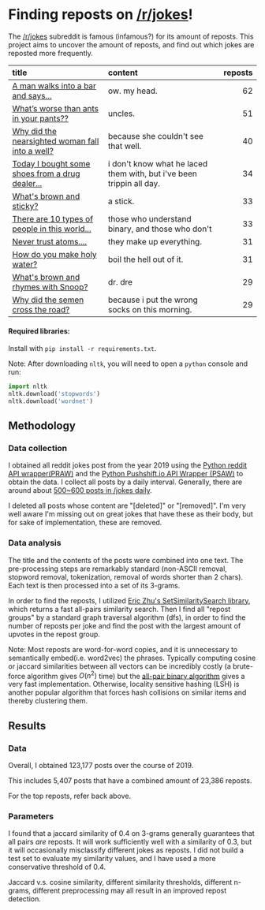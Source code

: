 # Finding reposts on [/r/jokes](http://www.reddit.com/r/jokes)! 

The [/r/jokes](http://www.reddit.com/r/jokes) subreddit is famous (infamous?) for its amount of reposts. 
This project aims to uncover the amount of reposts, and find out which jokes are reposted more frequently.


| title                                           | content                                                      | reposts |
| :---------------------------------------------- | :----------------------------------------------------------- | ------: |
| [A man walks into a bar and says...](https://www.reddit.com/r/Jokes/comments/ck2gk4/a_man_walks_into_a_bar_and_says/)              | ow. my head.                                                 |      62 |
| [What’s worse than ants in your pants??](https://www.reddit.com/r/Jokes/comments/cs03dy/whats_worse_than_ants_in_your_pants/)          | uncles.                                                      |      51 |
|[ Why did the nearsighted woman fall into a well?](https://www.reddit.com/r/Jokes/comments/b2demh/why_did_the_nearsighted_woman_fall_into_a_well/) | because she couldn't see that well.                          |      40 |
| [Today I bought some shoes from a drug dealer...](https://www.reddit.com/r/Jokes/comments/c1azml/today_i_bought_some_shoes_from_a_drug_dealer/) | i don't know what he laced them with, but i've been trippin all day. |      34 |
| [What's brown and sticky?](https://www.reddit.com/r/Jokes/comments/ajessi/whats_brown_and_sticky/)                        | a stick.                                                     |      33 |
| [There are 10 types of people in this world...](https://www.reddit.com/r/Jokes/comments/bwc5cy/there_are_10_types_of_people_in_this_world/)   | those who understand binary, and those who don't             |      33 |
| [Never trust atoms....](https://www.reddit.com/r/Jokes/comments/ccngc5/never_trust_atoms/)                           | they make up everything.                                     |      31 |
| [How do you make holy water?](https://www.reddit.com/r/Jokes/comments/bp2spx/how_do_you_make_holy_water/)                     | boil the hell out of it.                                     |      31 |
| [What's brown and rhymes with Snoop?](https://www.reddit.com/r/Jokes/comments/asbnij/whats_brown_and_rhymes_with_snoop/)             | dr. dre                                                      |      29 |
| [Why did the semen cross the road?](https://www.reddit.com/r/Jokes/comments/aph3h5/why_did_the_semen_cross_the_road/)               | because i put the wrong socks on this morning.               |      29 |



#### Required libraries:

Install with `pip install -r requirements.txt`. 

Note: After downloading `nltk`, you will need to open a `python` console and run:
```python
import nltk
nltk.download('stopwords')
nltk.download('wordnet')
```

## Methodology
### Data collection

I obtained all reddit jokes post from the year 2019 using the [Python reddit API wrapper(PRAW)](https://praw.readthedocs.io/en/latest/) and the [Python Pushshift.io API Wrapper (PSAW)](https://github.com/dmarx/psaw) to obtain the data. I collect all posts by a daily interval. Generally, there are around about [500~600 posts in /jokes daily](http://api.pushshift.io/reddit/submission/search/?subreddit=jokes&aggs=created_utc&frequency=day&after=30d&size=0). 

I deleted all posts whose content are "[deleted]" or "[removed]". I'm very well aware I'm missing out on great jokes that have these as their body, but for sake of implementation, these are removed. 

### Data analysis

The title and the contents of the posts were combined into one text. The pre-processing steps are remarkably standard (non-ASCII removal, stopword removal, tokenization, removal of words shorter than 2 chars). Each text is then processed into a set of its 3-grams. 

In order to find the reposts, I utilized [Eric Zhu's SetSimilaritySearch library](https://github.com/ekzhu/SetSimilaritySearch), which returns a fast all-pairs similarity search. Then I find all "repost groups" by a standard graph traversal algorithm (dfs), in order to find the number of reposts per joke and find the post with the largest amount of upvotes in the repost group.

Note: Most reposts are word-for-word copies, and it is unnecessary to semantically embed(i.e. word2vec) the phrases. Typically computing cosine or jaccard similarities between all vectors can be incredibly costly (a brute-force algorithm gives $O(n^2)$ time) but the [all-pair binary algorithm](https://static.googleusercontent.com/media/research.google.com/en//pubs/archive/32781.pdf) gives a very fast implementation. Otherwise, locality sensitive hashing (LSH) is another popular algorithm that forces hash collisions on similar items and thereby clustering them.

## Results

### Data

Overall, I obtained 123,177 posts over the course of 2019. 

This includes 5,407 posts that have a combined amount of 23,386 reposts. 

For the top reposts, refer back above. 

### Parameters

I found that a jaccard similarity of 0.4 on 3-grams generally guarantees that all pairs _are_ reposts. It will work sufficiently well with a similarity of 0.3, but it will occasionally misclassify different jokes as reposts. I did not build a test set to evaluate my similarity values, and I have used a more conservative threshold of 0.4.

Jaccard v.s. cosine similarity, different similarity thresholds, different n-grams, different preprocessing may all result in an improved repost detection. 

